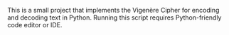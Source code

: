 This is a small project that implements the Vigenère Cipher for encoding and decoding text in Python.
Running this script requires Python-friendly code editor or IDE.
